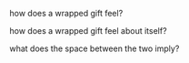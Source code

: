 how does a wrapped gift feel?

how does a wrapped gift feel about itself?

what does the space between the two imply?
